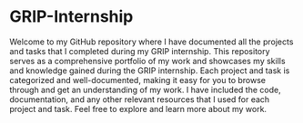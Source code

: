 # GRIP-Internship
Welcome to my GitHub repository where I have documented all the projects and tasks that I completed during my GRIP internship. 
This repository serves as a comprehensive portfolio of my work and showcases my skills and knowledge gained during the GRIP internship. 
Each project and task is categorized and well-documented, making it easy for you to browse through and get an understanding of my work. 
I have included the code, documentation, and any other relevant resources that I used for each project and task. Feel free to explore and learn more about my work.
